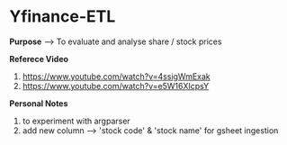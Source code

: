 # Yfinance-ETL

**Purpose**
--> To evaluate and analyse share / stock prices


**Referece Video**
1. https://www.youtube.com/watch?v=4ssigWmExak 
2. https://www.youtube.com/watch?v=e5W16XIcpsY 


**Personal Notes**
1. to experiment with argparser
2. add new column --> 'stock code' & 'stock name' for gsheet ingestion
